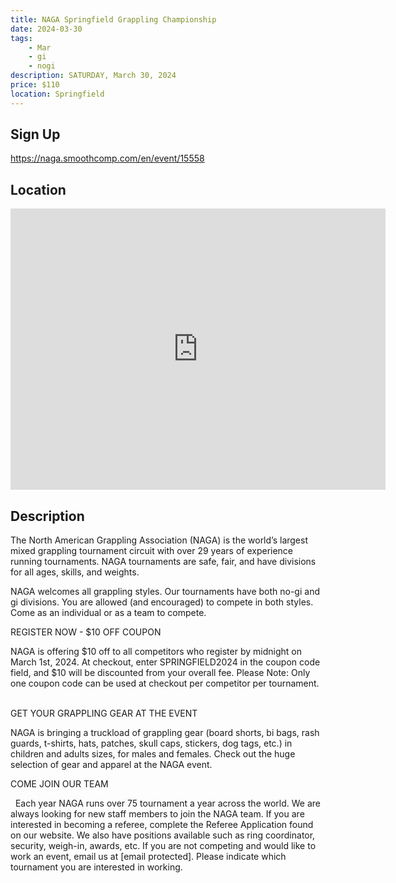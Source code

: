 ```yaml
---
title: NAGA Springfield Grappling Championship
date: 2024-03-30
tags:
    - Mar
    - gi 
    - nogi 
description: SATURDAY, March 30, 2024
price: $110
location: Springfield
---
```

## Sign Up
https://naga.smoothcomp.com/en/event/15558

## Location
<iframe src="https://www.google.com/maps/embed?pb=!1m18!1m12!1m3!1d12345.6789!2d-72.5497915!3d42.1174468!2m3!1f0!2f0!3f0!3m2!1i1024!2i768!4f13.1!3m3!1m2!1s0x0%3A0x0!2z42.1174468!5e0!3m2!1sen!2sus!4v1234567890" width="600" height="450" style="border:0;" allowfullscreen="" loading="lazy"></iframe>

## Description
The North American Grappling Association (NAGA) is the world’s largest mixed grappling tournament circuit with over 29 years of experience running tournaments. NAGA tournaments are safe, fair, and have divisions for all ages, skills, and weights.


NAGA welcomes all grappling styles. Our tournaments have both no-gi and gi divisions. You are allowed (and encouraged) to compete in both styles. Come as an individual or as a team to compete.


REGISTER NOW - $10 OFF COUPON


NAGA is offering $10 off to all competitors who register by midnight on March 1st, 2024. At checkout, enter SPRINGFIELD2024 in the coupon code field, and $10 will be discounted from your overall fee. Please Note: Only one coupon code can be used at checkout per competitor per tournament.     


GET YOUR GRAPPLING GEAR AT THE EVENT


NAGA is bringing a truckload of grappling gear (board shorts, bi bags, rash guards, t-shirts, hats, patches, skull caps, stickers, dog tags, etc.) in children and adults sizes, for males and females. Check out the huge selection of gear and apparel at the NAGA event.  


COME JOIN OUR TEAM


  Each year NAGA runs over 75 tournament a year across the world. We are always looking for new staff members to join the NAGA team. If you are interested in becoming a referee, complete the Referee Application found on our website. We also have positions available such as ring coordinator, security, weigh-in, awards, etc. If you are not competing and would like to work an event, email us at [email protected]. Please indicate which tournament you are interested in working.